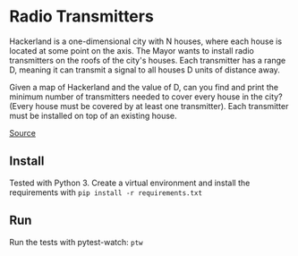 # Radio Transmitters

Hackerland is a one-dimensional city with N houses, where each house is located at some point on the axis. The Mayor wants to install radio transmitters on the roofs of the city's houses. Each transmitter has a range D, meaning it can transmit a signal to all houses D units of distance away.

Given a map of Hackerland and the value of D, can you find and print the minimum number of transmitters needed to cover every house in the city? (Every house must be covered by at least one transmitter). Each transmitter must be installed on top of an existing house.

[Source](https://www.hackerrank.com/challenges/hackerland-radio-transmitters/problem)

## Install
Tested with Python 3.
Create a virtual environment and install the requirements with `pip install -r requirements.txt`

## Run
Run the tests with pytest-watch: `ptw`